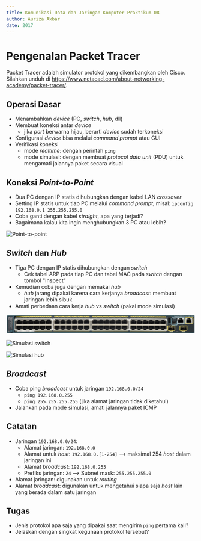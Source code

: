 ```yaml
---
title: Komunikasi Data dan Jaringan Komputer Praktikum 08
author: Auriza Akbar
date: 2017
---
```


# Pengenalan Packet Tracer

Packet Tracer adalah simulator protokol yang dikembangkan oleh Cisco.
Silahkan unduh di <https://www.netacad.com/about-networking-academy/packet-tracer/>.

## Operasi Dasar

- Menambahkan *device* (PC, *switch*, *hub*, dll)
- Membuat koneksi antar *device*
    - jika *port* berwarna hijau, berarti *device* sudah terkoneksi
- Konfigurasi *device* bisa melalui *command prompt* atau GUI
- Verifikasi koneksi
    - mode *realtime*: dengan perintah `ping`
    - mode simulasi: dengan membuat *protocol data unit* (PDU) untuk mengamati jalannya paket secara visual

## Koneksi *Point-to-Point*
- Dua PC dengan IP statis dihubungkan dengan kabel LAN *crossover*
- Setting IP statis untuk tiap PC melalui *command prompt*, misal: `ipconfig 192.168.0.1 255.255.255.0`
- Coba ganti dengan kabel *straight*, apa yang terjadi?
- Bagaimana kalau kita ingin menghubungkan 3 PC atau lebih?

![*Point-to-point*](etc/8/ptp.png)

## *Switch* dan *Hub*
- Tiga PC dengan IP statis dihubungkan dengan *switch*
    - Cek tabel ARP pada tiap PC dan tabel MAC pada *switch* dengan tombol "Inspect"
- Kemudian coba juga dengan memakai *hub*
    - *hub* jarang dipakai karena cara kerjanya *broadcast*: membuat jaringan lebih sibuk
- Amati perbedaan cara kerja *hub* vs *switch* (pakai mode simulasi)

![*Switch Cisco 2960*](etc/8/2960S-48.jpg)

![Simulasi *switch*](etc/8/switch.png)

![Simulasi *hub*](etc/8/hub.png)



## *Broadcast*
- Coba ping *broadcast* untuk jaringan `192.168.0.0/24`
    - `ping 192.168.0.255`
    - `ping 255.255.255.255` (jika alamat jaringan tidak diketahui)
- Jalankan pada mode simulasi, amati jalannya paket ICMP


## Catatan
- Jaringan `192.168.0.0/24`:
    - Alamat jaringan: `192.168.0.0`
    - Alamat untuk *host*: `192.168.0.[1-254]` --> maksimal 254 *host* dalam jaringan ini
    - Alamat *broadcast*: `192.168.0.255`
    - Prefiks jaringan: `24` --> Subnet mask: `255.255.255.0`
- Alamat jaringan: digunakan untuk *routing*
- Alamat *broadcast*: digunakan untuk mengetahui siapa saja *host* lain yang berada dalam satu jaringan

## Tugas
- Jenis protokol apa saja yang dipakai saat mengirim `ping` pertama kali?
- Jelaskan dengan singkat kegunaan protokol tersebut?

<!--
- Jawaban:
    - ARP (Address Resolution Protocol) untuk mendapatkan alamat hardware (MAC) device tujuan dari alamat IP-nya. (IP address -> MAC address).
    - Paket ping (ICMP) tidak akan dikirim sebelum alamat hardware tujuan diketahui. Setelah tahu, maka pasangan alamat IP dan MAC akan disimpan oleh device pengirim, sehingga pengiriman paket ping selanjutnya tidak perlu meminta ARP lagi.
    - ICMP (Internet Control Message Protocol) untuk mengirimkan paket ping yang berguna untuk troubleshooting jaringan.
-->

